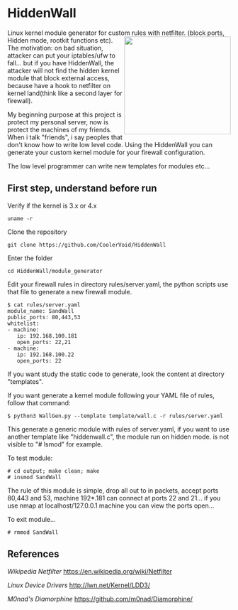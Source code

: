 # HiddenWall
Linux kernel module generator for custom rules with netfilter. (block ports, Hidden mode, rootkit functions etc).
<img align="right" width="240" height="220" src="https://github.com/CoolerVoid/HiddenWall/blob/master/doc/wall.png">
The motivation: on bad situation, attacker can put your iptables/ufw to fall... but if you have HiddenWall, 
the attacker will not find the hidden kernel module that block external access, because have a hook to netfilter on 
kernel land(think like a second layer for firewall).

My beginning purpose at this project is protect my personal server, now is protect the machines of my friends.
When i talk "friends", i say peoples that don't know how to write low level code. Using the HiddenWall you can 
generate your custom kernel module for your firewall configuration. 

The low level programmer can write new templates for modules etc...


First step, understand before run
--

Verify if the kernel is 3.x or 4.x
```
uname -r
```

Clone the repository
```
git clone https://github.com/CoolerVoid/HiddenWall
```

Enter the folder
```
cd HiddenWall/module_generator
```

Edit your firewall rules in directory  rules/server.yaml, the python scripts use that file to generate a new firewall module.

```
$ cat rules/server.yaml
module_name: SandWall
public_ports: 80,443,53
whitelist: 
- machine: 
   ip: 192.168.100.181
   open_ports: 22,21
- machine:
   ip: 192.168.100.22
   open_ports: 22
```

If you want study the static code to generate, look the content at directory "templates".

If you want generate a kernel module following your YAML file of rules, follow that command:

```
$ python3 WallGen.py --template template/wall.c -r rules/server.yaml
```
This generate a generic module with rules of server.yaml, if you want to use another template like "hiddenwall.c", the module run on hidden mode.
is not visible to "# lsmod" for example.

To test module:
```
# cd output; make clean; make
# insmod SandWall
```
The rule of this module is simple, drop all out to in packets, accept ports 80,443 and 53, machine 192*.181 can connect at ports 22 and 21...
if you use nmap at localhost/127.0.0.1 machine you can view the ports open... 

To exit module...

```
# rmmod SandWall
```



References
--

*Wikipedia Netfilter* 
https://en.wikipedia.org/wiki/Netfilter

*Linux Device Drivers* 
http://lwn.net/Kernel/LDD3/

*M0nad's Diamorphine* 
https://github.com/m0nad/Diamorphine/
